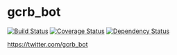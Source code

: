 # gcrb_bot

[![Build Status](https://travis-ci.org/sapphiredev/gcrb_bot.svg?branch=master)](https://travis-ci.org/sapphiredev/gcrb_bot)
[![Coverage Status](https://coveralls.io/repos/github/sapphiredev/gcrb_bot/badge.svg?branch=master)](https://coveralls.io/github/sapphiredev/gcrb_bot?branch=master)
[![Dependency Status](https://gemnasium.com/badges/github.com/sapphiredev/gcrb_bot.svg)](https://gemnasium.com/github.com/sapphiredev/gcrb_bot)

https://twitter.com/gcrb_bot
